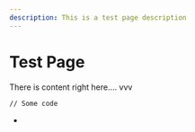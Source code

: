 ```yaml
---
description: This is a test page description
---
```


# Test Page

There is content right here.... vvv

```
// Some code
```

*
